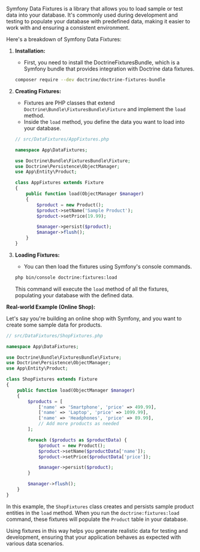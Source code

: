 Symfony Data Fixtures is a library that allows you to load sample or test data into your database. It's commonly used during development and testing to populate your database with predefined data, making it easier to work with and ensuring a consistent environment.

Here's a breakdown of Symfony Data Fixtures:

1. **Installation:**
   - First, you need to install the DoctrineFixturesBundle, which is a Symfony bundle that provides integration with Doctrine data fixtures.

   ```bash
   composer require --dev doctrine/doctrine-fixtures-bundle
   ```

2. **Creating Fixtures:**
   - Fixtures are PHP classes that extend `Doctrine\Bundle\FixturesBundle\Fixture` and implement the `load` method.
   - Inside the `load` method, you define the data you want to load into your database.

   ```php
   // src/DataFixtures/AppFixtures.php

   namespace App\DataFixtures;

   use Doctrine\Bundle\FixturesBundle\Fixture;
   use Doctrine\Persistence\ObjectManager;
   use App\Entity\Product;

   class AppFixtures extends Fixture
   {
       public function load(ObjectManager $manager)
       {
           $product = new Product();
           $product->setName('Sample Product');
           $product->setPrice(19.99);

           $manager->persist($product);
           $manager->flush();
       }
   }
   ```

3. **Loading Fixtures:**
   - You can then load the fixtures using Symfony's console commands.

   ```bash
   php bin/console doctrine:fixtures:load
   ```

   This command will execute the `load` method of all the fixtures, populating your database with the defined data.

**Real-world Example (Online Shop):**

Let's say you're building an online shop with Symfony, and you want to create some sample data for products.

```php
// src/DataFixtures/ShopFixtures.php

namespace App\DataFixtures;

use Doctrine\Bundle\FixturesBundle\Fixture;
use Doctrine\Persistence\ObjectManager;
use App\Entity\Product;

class ShopFixtures extends Fixture
{
    public function load(ObjectManager $manager)
    {
        $products = [
            ['name' => 'Smartphone', 'price' => 499.99],
            ['name' => 'Laptop', 'price' => 1099.99],
            ['name' => 'Headphones', 'price' => 89.99],
            // Add more products as needed
        ];

        foreach ($products as $productData) {
            $product = new Product();
            $product->setName($productData['name']);
            $product->setPrice($productData['price']);

            $manager->persist($product);
        }

        $manager->flush();
    }
}
```

In this example, the `ShopFixtures` class creates and persists sample product entities in the `load` method. When you run the `doctrine:fixtures:load` command, these fixtures will populate the `Product` table in your database.

Using fixtures in this way helps you generate realistic data for testing and development, ensuring that your application behaves as expected with various data scenarios.
